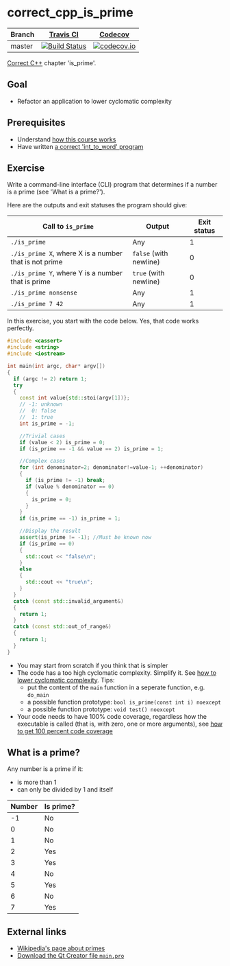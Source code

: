 # correct_cpp_is_prime

Branch|[Travis CI](https://travis-ci.org)|[Codecov](https://www.codecov.io)
---|---|---
master|[![Build Status](https://travis-ci.org/richelbilderbeek/correct_cpp_is_prime.svg?branch=master)](https://travis-ci.org/richelbilderbeek/correct_cpp_is_prime)|[![codecov.io](https://codecov.io/github/richelbilderbeek/correct_cpp_is_prime/coverage.svg?branch=master)](https://codecov.io/github/richelbilderbeek/correct_cpp_is_prime/branch/master)

[Correct C++](https://github.com/richelbilderbeek/correct_cpp) chapter 'is_prime'.

## Goal

 * Refactor an application to lower cyclomatic complexity

## Prerequisites

 * Understand [how this course works](https://github.com/richelbilderbeek/correct_cpp/blob/master/doc/how_this_course_works.md)
 * Have written [a correct 'int_to_word' program](https://github.com/richelbilderbeek/correct_cpp_int_to_word)

## Exercise

Write a command-line interface (CLI) program that determines if a number is a prime (see 'What is a prime?').

Here are the outputs and exit statuses the program should give:

Call to `is_prime`|Output|Exit status
---|---|---
`./is_prime`|Any|1
`./is_prime X`, where X is a number that is not prime|`false` (with newline)|0
`./is_prime Y`, where Y is a number that is prime|`true` (with newline)|0
`./is_prime nonsense`|Any|1
`./is_prime 7 42`|Any|1

In this exercise, you start with the code below. Yes, that code works perfectly. 

```c++
#include <cassert>
#include <string>
#include <iostream>

int main(int argc, char* argv[]) 
{
  if (argc != 2) return 1;
  try
  {
    const int value{std::stoi(argv[1])};
    // -1: unknown
    //  0: false
    //  1: true
    int is_prime = -1;

    //Trivial cases
    if (value < 2) is_prime = 0;
    if (is_prime == -1 && value == 2) is_prime = 1;

    //Complex cases
    for (int denominator=2; denominator!=value-1; ++denominator)
    {
      if (is_prime != -1) break;
      if (value % denominator == 0)
      {
        is_prime = 0;
      }
    }
    if (is_prime == -1) is_prime = 1;

    //Display the result
    assert(is_prime != -1); //Must be known now
    if (is_prime == 0)
    {
      std::cout << "false\n";
    }
    else
    {
      std::cout << "true\n";
    }
  }
  catch (const std::invalid_argument&)
  {
    return 1;
  }
  catch (const std::out_of_range&)
  {
    return 1;
  }
}
```

 * You may start from scratch if you think that is simpler
 * The code has a too high cyclomatic complexity. Simplify it. See [how to lower cyclomatic complexity](https://github.com/richelbilderbeek/correct_cpp/blob/master/doc/lower_cyclomatic_complexity.md). 
   Tips:
     * put the content of the `main` function in a seperate function, e.g. `do_main`
     * a possible function prototype: `bool is_prime(const int i) noexcept`
     * a possible function prototype: `void test() noexcept`
 * Your code needs to have 100% code coverage, regardless how the executable is called (that is, with zero, one or more arguments), 
   see [how to get 100 percent code coverage](https://github.com/richelbilderbeek/correct_cpp/blob/master/doc/get_100_percent_code_coverage.md)

## What is a prime?

Any number is a prime if it:
 * is more than 1
 * can only be divided by 1 and itself

Number|Is prime?
---|---
-1|No
0|No
1|No
2|Yes
3|Yes
4|No
5|Yes
6|No
7|Yes

## External links

 * [Wikipedia's page about primes](https://en.wikipedia.org/wiki/Prime_number)
 * [Download the Qt Creator file `main.pro`](https://raw.githubusercontent.com/richelbilderbeek/correct_cpp/master/shared/main.pro)


